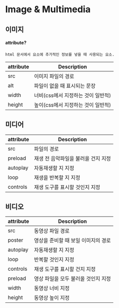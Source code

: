 # Image & Multimedia
## 이미지

#### attribute?
    html 문서에서 요소에 추가적인 정보를 넣을 때 사용되는 요소.

attribute     | Description
----------|---------------
src              | 이미지 파일의 경로
alt            | 파일이 없을 때 표시되는 문장
width            | 너비(css에서 지정하는 것이 일반적)
height              | 높이(css에서 지정하는 것이 일반적)

## 미디어

attribute         | Description
------|----------
src         | 파일의 경로
preload       | 재생 전 음악파일을 불러올 건지 지정
autoplay      | 자동재생할 지 지정 
loop       | 재생을 반복할 지 지정
controls      | 재생 도구를 표시할 것인지 지정

## 비디오

attribute        | Description
-----| ----
src             | 동영상 파일 경로
poster       | 영상을 준비할 때 보일 이미지의 경로
autoplay     | 자동재생할 지 지정 
loop         | 반복할 것인지 지정
controls   |  재생 도구를 표시할 건지 지정
preload         | 영상 파일을 모두 불러올 것인지 지정
width          | 동영상 너비 지정
height          | 동영상 높이 지정